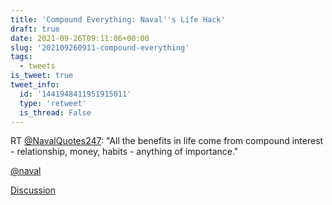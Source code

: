 ```yaml
---
title: 'Compound Everything: Naval''s Life Hack'
draft: true
date: 2021-09-26T09:11:06+00:00
slug: '202109260911-compound-everything'
tags:
  - tweets
is_tweet: true
tweet_info:
  id: '1441948411951915011'
  type: 'retweet'
  is_thread: False
---
```




RT [@NavalQuotes247](https://x.com/NavalQuotes247): "All the benefits in life come from compound interest - relationship, money, habits - anything of importance." 

[@naval](https://x.com/naval)

[Discussion](https://x.com/sytelus/status/1441948411951915011)
